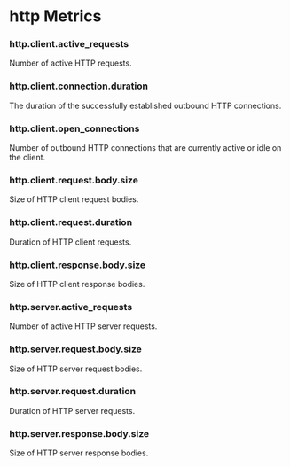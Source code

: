 # http Metrics
### http.client.active_requests

Number of active HTTP requests.


### http.client.connection.duration

The duration of the successfully established outbound HTTP connections.


### http.client.open_connections

Number of outbound HTTP connections that are currently active or idle on the client.


### http.client.request.body.size

Size of HTTP client request bodies.


### http.client.request.duration

Duration of HTTP client requests.


### http.client.response.body.size

Size of HTTP client response bodies.


### http.server.active_requests

Number of active HTTP server requests.


### http.server.request.body.size

Size of HTTP server request bodies.


### http.server.request.duration

Duration of HTTP server requests.


### http.server.response.body.size

Size of HTTP server response bodies.

